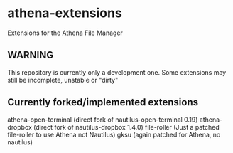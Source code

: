 athena-extensions
=================

Extensions for the Athena File Manager


WARNING
------
This repository is currently only a development one. Some extensions may still be incomplete,
unstable or "dirty"

Currently forked/implemented extensions
-----------------------------------

athena-open-terminal (direct fork of nautilus-open-terminal 0.19)
athena-dropbox (direct fork of nautilus-dropbox 1.4.0)
file-roller (Just a patched file-roller to use Athena not Nautilus)
gksu (again patched for Athena, no nautilus)

